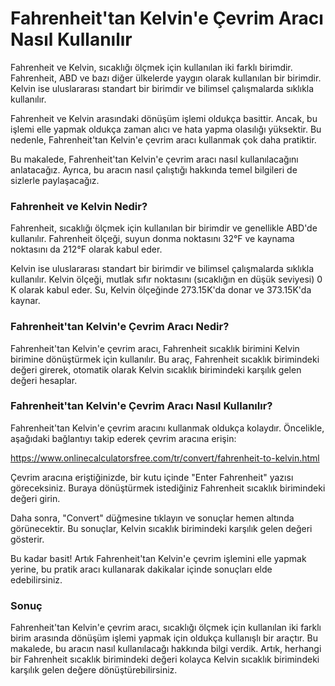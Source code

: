Fahrenheit'tan Kelvin'e Çevrim Aracı Nasıl Kullanılır
=====================================================

Fahrenheit ve Kelvin, sıcaklığı ölçmek için kullanılan iki farklı birimdir. Fahrenheit, ABD ve bazı diğer ülkelerde yaygın olarak kullanılan bir birimdir. Kelvin ise uluslararası standart bir birimdir ve bilimsel çalışmalarda sıklıkla kullanılır.

Fahrenheit ve Kelvin arasındaki dönüşüm işlemi oldukça basittir. Ancak, bu işlemi elle yapmak oldukça zaman alıcı ve hata yapma olasılığı yüksektir. Bu nedenle, Fahrenheit'tan Kelvin'e çevrim aracı kullanmak çok daha pratiktir.

Bu makalede, Fahrenheit'tan Kelvin'e çevrim aracı nasıl kullanılacağını anlatacağız. Ayrıca, bu aracın nasıl çalıştığı hakkında temel bilgileri de sizlerle paylaşacağız.

### Fahrenheit ve Kelvin Nedir?

Fahrenheit, sıcaklığı ölçmek için kullanılan bir birimdir ve genellikle ABD'de kullanılır. Fahrenheit ölçeği, suyun donma noktasını 32°F ve kaynama noktasını da 212°F olarak kabul eder.

Kelvin ise uluslararası standart bir birimdir ve bilimsel çalışmalarda sıklıkla kullanılır. Kelvin ölçeği, mutlak sıfır noktasını (sıcaklığın en düşük seviyesi) 0 K olarak kabul eder. Su, Kelvin ölçeğinde 273.15K'da donar ve 373.15K'da kaynar.

### Fahrenheit'tan Kelvin'e Çevrim Aracı Nedir?

Fahrenheit'tan Kelvin'e çevrim aracı, Fahrenheit sıcaklık birimini Kelvin birimine dönüştürmek için kullanılır. Bu araç, Fahrenheit sıcaklık birimindeki değeri girerek, otomatik olarak Kelvin sıcaklık birimindeki karşılık gelen değeri hesaplar.

### Fahrenheit'tan Kelvin'e Çevrim Aracı Nasıl Kullanılır?

Fahrenheit'tan Kelvin'e çevrim aracını kullanmak oldukça kolaydır. Öncelikle, aşağıdaki bağlantıyı takip ederek çevrim aracına erişin:

<https://www.onlinecalculatorsfree.com/tr/convert/fahrenheit-to-kelvin.html>

Çevrim aracına eriştiğinizde, bir kutu içinde "Enter Fahrenheit" yazısı göreceksiniz. Buraya dönüştürmek istediğiniz Fahrenheit sıcaklık birimindeki değeri girin.

Daha sonra, "Convert" düğmesine tıklayın ve sonuçlar hemen altında görünecektir. Bu sonuçlar, Kelvin sıcaklık birimindeki karşılık gelen değeri gösterir.

Bu kadar basit! Artık Fahrenheit'tan Kelvin'e çevrim işlemini elle yapmak yerine, bu pratik aracı kullanarak dakikalar içinde sonuçları elde edebilirsiniz.

### Sonuç

Fahrenheit'tan Kelvin'e çevrim aracı, sıcaklığı ölçmek için kullanılan iki farklı birim arasında dönüşüm işlemi yapmak için oldukça kullanışlı bir araçtır. Bu makalede, bu aracın nasıl kullanılacağı hakkında bilgi verdik. Artık, herhangi bir Fahrenheit sıcaklık birimindeki değeri kolayca Kelvin sıcaklık birimindeki karşılık gelen değere dönüştürebilirsiniz.